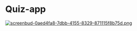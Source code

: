 # Quiz-app
[![screenbud-0aed4fa8-7dbb-4155-8329-871115f8b75d.png](https://i.postimg.cc/MKzz4p9Y/screenbud-0aed4fa8-7dbb-4155-8329-871115f8b75d.png)](https://postimg.cc/mh6x1Bfc)
